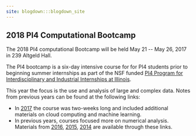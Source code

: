 ```yaml
---
site: blogdown:::blogdown_site
---
```


## 2018 PI4 Computational Bootcamp

The 2018 PI4 computational Bootcamp will be held May 21 -- May 26, 2017 in 239 Altgeld Hall.

The PI4 bootcamp is a six-day intensive course for for PI4 students prior to beginning summer internships as part of the NSF funded [PI4 Program for Interdisciplinary and Industrial Internships at Illinois](https://pi4.math.illinois.edu/). 

This year the focus is the use and analysis of large and complex data. Notes from previous years can be found at the following links: 

* In [2017](https://pi4-uiuc.github.io/2017-bootcamp/) the course was two-weeks long and included additional materials on cloud computing and machine learning.
* In previous years, courses focused more on numerical analysis. Materials from [2016](http://www.math.uiuc.edu/~hirani/cbmg/index.html), [2015](http://math.illinois.edu/~shahkar2/cbmg/), [2014](http://www.math.uiuc.edu/~hirani/teaching/cbmgsu14) are available through these links.
